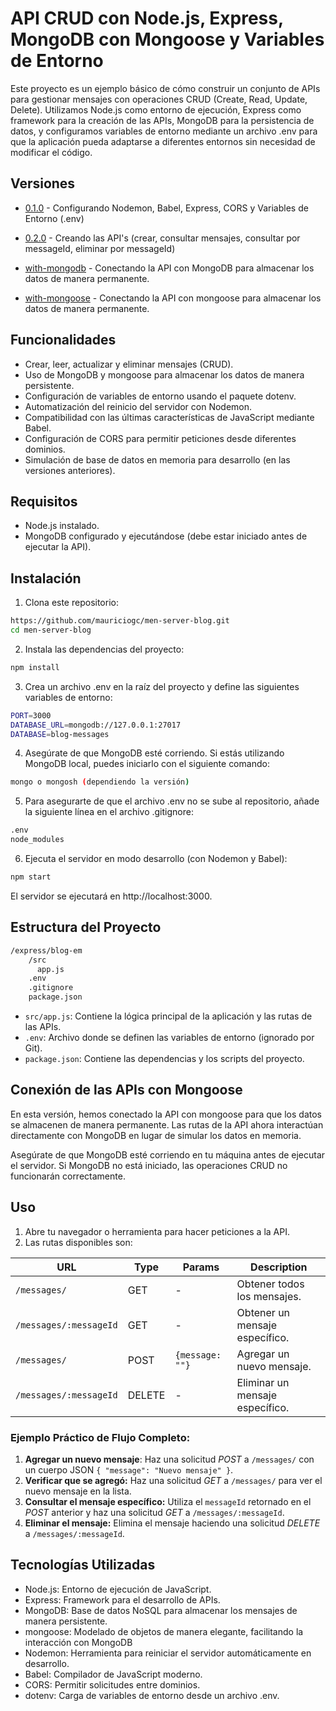 # API CRUD con Node.js, Express, MongoDB con Mongoose y Variables de Entorno

Este proyecto es un ejemplo básico de cómo construir un conjunto de APIs para gestionar mensajes con operaciones CRUD (Create, Read, Update, Delete). Utilizamos Node.js como entorno de ejecución, Express como framework para la creación de las APIs, MongoDB para la persistencia de datos, y configuramos variables de entorno mediante un archivo .env para que la aplicación pueda adaptarse a diferentes entornos sin necesidad de modificar el código.

## Versiones

- [0.1.0](https://github.com/mauriciogc/men-server-blog/tree/0.1.0) - Configurando Nodemon, Babel, Express, CORS y Variables de Entorno (.env)
- [0.2.0](https://github.com/mauriciogc/men-server-blog/tree/0.2.0) - Creando las API's (crear, consultar mensajes, consultar por messageId, eliminar por messageId)

- [with-mongodb](https://github.com/mauriciogc/men-server-blog/tree/with-mongodb) - Conectando la API con MongoDB para almacenar los datos de manera permanente.

- [with-mongoose](https://github.com/mauriciogc/men-server-blog/tree/with-mongoose) - Conectando la API con mongoose para almacenar los datos de manera permanente.

## Funcionalidades

- Crear, leer, actualizar y eliminar mensajes (CRUD).
- Uso de MongoDB y mongoose para almacenar los datos de manera persistente.
- Configuración de variables de entorno usando el paquete dotenv.
- Automatización del reinicio del servidor con Nodemon.
- Compatibilidad con las últimas características de JavaScript mediante Babel.
- Configuración de CORS para permitir peticiones desde diferentes dominios.
- Simulación de base de datos en memoria para desarrollo (en las versiones anteriores).

## Requisitos

- Node.js instalado.
- MongoDB configurado y ejecutándose (debe estar iniciado antes de ejecutar la API).

## Instalación

1. Clona este repositorio:

```bash
https://github.com/mauriciogc/men-server-blog.git
cd men-server-blog
```

2. Instala las dependencias del proyecto:

```bash
npm install
```

3. Crea un archivo .env en la raíz del proyecto y define las siguientes variables de entorno:

```bash
PORT=3000
DATABASE_URL=mongodb://127.0.0.1:27017
DATABASE=blog-messages
```

4. Asegúrate de que MongoDB esté corriendo. Si estás utilizando MongoDB local, puedes iniciarlo con el siguiente comando:

```bash
mongo o mongosh (dependiendo la versión)
```

5. Para asegurarte de que el archivo .env no se sube al repositorio, añade la siguiente línea en el archivo .gitignore:

```bash
.env
node_modules
```

6. Ejecuta el servidor en modo desarrollo (con Nodemon y Babel):

```bash
npm start
```

El servidor se ejecutará en http://localhost:3000.

## Estructura del Proyecto

```bash
/express/blog-em
    /src
      app.js
    .env
    .gitignore
    package.json
```

- `src/app.js`: Contiene la lógica principal de la aplicación y las rutas de las APIs.
- `.env`: Archivo donde se definen las variables de entorno (ignorado por Git).
- `package.json`: Contiene las dependencias y los scripts del proyecto.

## Conexión de las APIs con Mongoose

En esta versión, hemos conectado la API con mongoose para que los datos se almacenen de manera permanente. Las rutas de la API ahora interactúan directamente con MongoDB en lugar de simular los datos en memoria.

Asegúrate de que MongoDB esté corriendo en tu máquina antes de ejecutar el servidor. Si MongoDB no está iniciado, las operaciones CRUD no funcionarán correctamente.

## Uso

1. Abre tu navegador o herramienta para hacer peticiones a la API.
2. Las rutas disponibles son:

| URL                    | Type   | Params          | Description                     |
| ---------------------- | ------ | --------------- | ------------------------------- |
| `/messages/`           | GET    | -               | Obtener todos los mensajes.     |
| `/messages/:messageId` | GET    | -               | Obtener un mensaje específico.  |
| `/messages/`           | POST   | `{message: ""}` | Agregar un nuevo mensaje.       |
| `/messages/:messageId` | DELETE | -               | Eliminar un mensaje específico. |

### Ejemplo Práctico de Flujo Completo:

1. **Agregar un nuevo mensaje**: Haz una solicitud _POST_ a `/messages/` con un cuerpo JSON `{ "message": "Nuevo mensaje" }`.
2. **Verificar que se agregó:** Haz una solicitud _GET_ a `/messages/` para ver el nuevo mensaje en la lista.
3. **Consultar el mensaje específico:** Utiliza el `messageId` retornado en el _POST_ anterior y haz una solicitud _GET_ a `/messages/:messageId`.
4. **Eliminar el mensaje:** Elimina el mensaje haciendo una solicitud _DELETE_ a `/messages/:messageId`.

## Tecnologías Utilizadas

- Node.js: Entorno de ejecución de JavaScript.
- Express: Framework para el desarrollo de APIs.
- MongoDB: Base de datos NoSQL para almacenar los mensajes de manera persistente.
- mongoose: Modelado de objetos de manera elegante, facilitando la interacción con MongoDB
- Nodemon: Herramienta para reiniciar el servidor automáticamente en desarrollo.
- Babel: Compilador de JavaScript moderno.
- CORS: Permitir solicitudes entre dominios.
- dotenv: Carga de variables de entorno desde un archivo .env.
